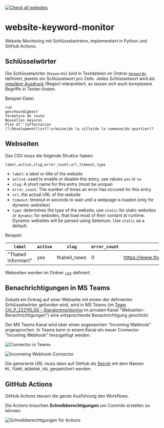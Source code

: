 [![Check all websites](https://github.com/ebp-group/website-keyword-monitor/actions/workflows/all.yml/badge.svg)](https://github.com/ebp-group/website-keyword-monitor/actions/workflows/all.yml)

# website-keyword-monitor

Website Monitoring mit Schlüsselwörtern, implementiert in Python und GitHub Actions.

## Schlüsselwörter 

Die Schlüsselwörter (`keywords`) sind in Textdateien im Ordner [`keywords`](https://github.com/ebp-group/website-keyword-monitor/tree/main/keywords) definiert, jeweils ein Schlüsselwort pro Zeile.
Jedes Schlüsselwort wird als [regulärer Ausdruck](https://danielfett.de/2006/03/20/regulaere-ausdruecke-tutorial/) (Regex) interpretiert, so lassen sich auch komplexere Begriffe in Texten finden.

Beispiel-Datei: 
```
rue
geschwindigkeit
fermeture de route
Nouvelles mesures
Plan d[’']affectation
(?:Dévelopment)\s+(?:urbaine|de la ville|de la commune|du quartier)?
```

## Webseiten

Das CSV muss die folgende Struktur haben:

```
label,active,slug,error_count,url,timeout,type
```

* `label`: a label or title of the website
* `active`: used to enable or disable this entry, use values `yes` or `no`
* `slug`: A short name for this entry (must be unique)
* `error_count`: The number of times an error has occured for this entry
* `url`: the actual URL of the website
* `timeout`: timeout in seconds to wait until a webpage is loaded (only for dynamic websites)
* `type`: determines the type of the website, use `static` for static websites or `dynamic` for websites, that load most of their contant at runtime. Dynamic websites will be parsed using Selenium. Use `static` as a default.

Beispiel:

| `label`              | `active` | `slug`        | `error_count` | `url`                                         | `timeout`     | `type` |
|----------------------|----------|---------------|---------------|-----------------------------------------------|---------------|--------|
| "Thalwil informiert" | yes      | thalwil_news  | 0             | https://www.thalwil.ch/aktuellesinformationen | 5             | static |


Webseiten werden im Ordner [`csv`](https://github.com/ebp-group/website-keyword-monitor/blob/main/csv) definiert.

## Benachrichtigungen in MS Teams

Sobald ein Eintrag auf einer Webseite mit einem der definierten Schlüsselwörter gefunden wird, wird in MS Teams (im [Team CH_P_222110_00 - Standortmonitoring](https://teams.microsoft.com/l/team/19%3a8yZRxwfaWuzsCdy3K0yPujteVZFYCGsXUlqAZgKNAyM1%40thread.tacv2/conversations?groupId=3a7a934f-46fe-4807-b8a6-066dee8bdd60&tenantId=b2e3a768-93a5-4171-8310-d2fda9465328) im privaten Kanal "Webseiten-Benachrichtigungen") eine entsprechende Benachrichtigung geschickt.

Der MS Teams Kanal wird über einen sogenannten "Incoming Webhook" angesprochen.
In Teams kann in einem Kanal ein neuer Connector "Incoming Webhook" hinzugefügt werden.

![Connector in Teams](https://github.com/ebp-group/website-keyword-monitor/assets/538415/b3be5355-00d5-4d12-aad3-8cf2aa3df8ec)

![Incomeing Webhook Connector](https://github.com/metaodi/website-keyword-monitor/assets/538415/272e0b9f-808e-4c6b-b1a5-ea1305879d92)

Die generierte URL muss dann auf GitHub als [Secret](https://github.com/ebp-group/website-keyword-monitor/settings/secrets/actions) mit dem Namen `MS_TEAMS_WEBHOOK_URL` gespeichert werden.


## GitHub Actions

GitHub Actions steuert die ganze Ausführung des Workflows.

Die Actions brauchen **Schreibberechtigungen** um Commits erstellen zu können:

![Schreibberechtigungen für Actions](https://github.com/metaodi/website-keyword-monitor/assets/538415/bc0ff7d4-d5b1-4bbd-a97b-ea3145216d9b)

